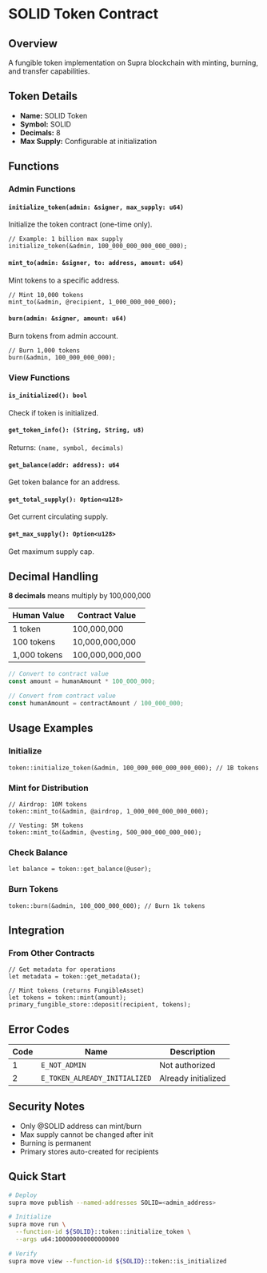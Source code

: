 # SOLID Token Contract

## Overview

A fungible token implementation on Supra blockchain with minting, burning, and transfer capabilities.

## Token Details

- **Name:** SOLID Token
- **Symbol:** SOLID
- **Decimals:** 8
- **Max Supply:** Configurable at initialization

## Functions

### Admin Functions

#### `initialize_token(admin: &signer, max_supply: u64)`
Initialize the token contract (one-time only).
```move
// Example: 1 billion max supply
initialize_token(&admin, 100_000_000_000_000_000);
```

#### `mint_to(admin: &signer, to: address, amount: u64)`
Mint tokens to a specific address.
```move
// Mint 10,000 tokens
mint_to(&admin, @recipient, 1_000_000_000_000);
```

#### `burn(admin: &signer, amount: u64)`
Burn tokens from admin account.
```move
// Burn 1,000 tokens
burn(&admin, 100_000_000_000);
```

### View Functions

#### `is_initialized(): bool`
Check if token is initialized.

#### `get_token_info(): (String, String, u8)`
Returns: `(name, symbol, decimals)`

#### `get_balance(addr: address): u64`
Get token balance for an address.

#### `get_total_supply(): Option<u128>`
Get current circulating supply.

#### `get_max_supply(): Option<u128>`
Get maximum supply cap.

## Decimal Handling

**8 decimals** means multiply by 100,000,000

| Human Value | Contract Value |
|-------------|----------------|
| 1 token | 100,000,000 |
| 100 tokens | 10,000,000,000 |
| 1,000 tokens | 100,000,000,000 |

```typescript
// Convert to contract value
const amount = humanAmount * 100_000_000;

// Convert from contract value
const humanAmount = contractAmount / 100_000_000;
```

## Usage Examples

### Initialize
```move
token::initialize_token(&admin, 100_000_000_000_000_000); // 1B tokens
```

### Mint for Distribution
```move
// Airdrop: 10M tokens
token::mint_to(&admin, @airdrop, 1_000_000_000_000_000);

// Vesting: 5M tokens
token::mint_to(&admin, @vesting, 500_000_000_000_000);
```

### Check Balance
```move
let balance = token::get_balance(@user);
```

### Burn Tokens
```move
token::burn(&admin, 100_000_000_000); // Burn 1k tokens
```

## Integration

### From Other Contracts
```move
// Get metadata for operations
let metadata = token::get_metadata();

// Mint tokens (returns FungibleAsset)
let tokens = token::mint(amount);
primary_fungible_store::deposit(recipient, tokens);
```

## Error Codes

| Code | Name | Description |
|------|------|-------------|
| 1 | `E_NOT_ADMIN` | Not authorized |
| 2 | `E_TOKEN_ALREADY_INITIALIZED` | Already initialized |

## Security Notes

- Only @SOLID address can mint/burn
- Max supply cannot be changed after init
- Burning is permanent
- Primary stores auto-created for recipients

## Quick Start

```bash
# Deploy
supra move publish --named-addresses SOLID=<admin_address>

# Initialize
supra move run \
  --function-id ${SOLID}::token::initialize_token \
  --args u64:100000000000000000

# Verify
supra move view --function-id ${SOLID}::token::is_initialized
```